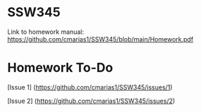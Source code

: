 # SSW345

Link to homework manual: https://github.com/cmarias1/SSW345/blob/main/Homework.pdf

# Homework To-Do

[Issue 1] (https://github.com/cmarias1/SSW345/issues/1)

[Issue 2] (https://github.com/cmarias1/SSW345/issues/2)
